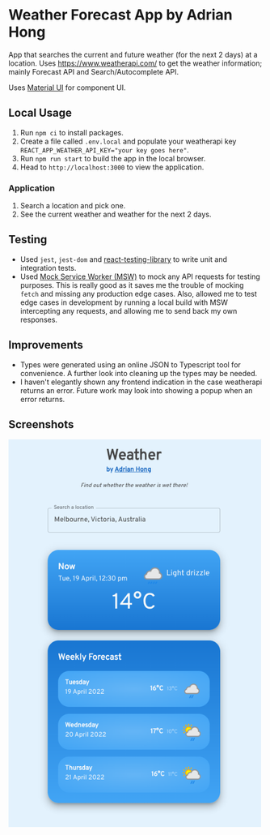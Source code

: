 # Weather Forecast App by Adrian Hong

App that searches the current and future weather (for the next 2 days) at a location. Uses https://www.weatherapi.com/ to get the weather information; mainly Forecast API and Search/Autocomplete API.

Uses [Material UI](https://mui.com/) for component UI.

## Local Usage

1. Run `npm ci` to install packages.
2. Create a file called `.env.local` and populate your weatherapi key `REACT_APP_WEATHER_API_KEY="your key goes here"`.
3. Run `npm run start` to build the app in the local browser.
4. Head to `http://localhost:3000` to view the application.

### Application

1. Search a location and pick one.
2. See the current weather and weather for the next 2 days.

## Testing

- Used `jest`, `jest-dom` and [react-testing-library](https://testing-library.com/) to write unit and integration tests.
- Used [Mock Service Worker (MSW)](https://mswjs.io/) to mock any API requests for testing purposes. This is really good as it saves me the trouble of mocking `fetch` and missing any production edge cases. Also, allowed me to test edge cases in development by running a local build with MSW intercepting any requests, and allowing me to send back my own responses.

## Improvements

- Types were generated using an online JSON to Typescript tool for convenience. A further look into cleaning up the types may be needed.
- I haven't elegantly shown any frontend indication in the case weatherapi returns an error. Future work may look into showing a popup when an error returns.

## Screenshots

<img src="./public/example.png " width="500" />
